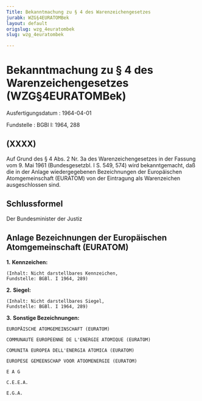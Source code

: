 ```yaml
---
Title: Bekanntmachung zu § 4 des Warenzeichengesetzes
jurabk: WZG§4EURATOMBek
layout: default
origslug: wzg_4euratombek
slug: wzg_4euratombek

---
```


# Bekanntmachung zu § 4 des Warenzeichengesetzes (WZG§4EURATOMBek)

Ausfertigungsdatum
:   1964-04-01

Fundstelle
:   BGBl I: 1964, 288



## (XXXX)

Auf Grund des § 4 Abs. 2 Nr. 3a des Warenzeichengesetzes in der Fassung vom 9. Mai 1961 (Bundesgesetzbl. I S. 549, 574) wird bekanntgemacht, daß die in der Anlage wiedergegebenen Bezeichnungen der Europäischen Atomgemeinschaft (EURATOM) von der Eintragung als Warenzeichen ausgeschlossen sind.


## Schlussformel

Der Bundesminister der Justiz


## Anlage Bezeichnungen der Europäischen Atomgemeinschaft (EURATOM)


**1.** **Kennzeichen:**

    (Inhalt: Nicht darstellbares Kennzeichen,
    Fundstelle: BGBl. I 1964, 289)


**2.** **Siegel:**

    (Inhalt: Nicht darstellbares Siegel,
    Fundstelle: BGBl. I 1964, 289)


**3.** **Sonstige Bezeichnungen:**

    EUROPÄISCHE ATOMGEMEINSCHAFT (EURATOM)

    COMMUNAUTE EUROPEENNE DE L'ENERGIE ATOMIQUE (EURATOM)

    COMUNITA EUROPEA DELL'ENERGIA ATOMICA (EURATOM)

    EUROPESE GEMEENSCHAP VOOR ATOOMENERGIE (EURATOM)

    E A G

    C.E.E.A.

    E.G.A.




